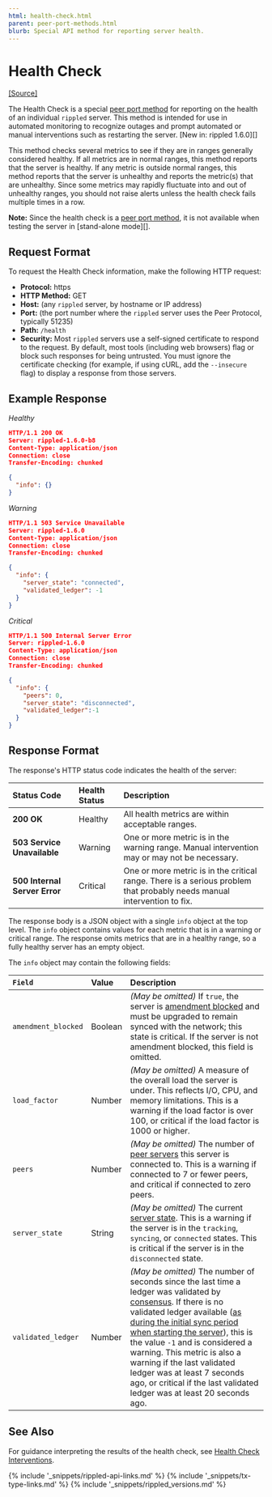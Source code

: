```yaml
---
html: health-check.html
parent: peer-port-methods.html
blurb: Special API method for reporting server health.
---
```

# Health Check
[[Source]](https://github.com/ripple/rippled/blob/de0c52738785de8bf837f9124da65c7905e7bb5a/src/ripple/overlay/impl/OverlayImpl.cpp#L1084-L1168 "Source")

The Health Check is a special [peer port method](peer-port-methods.html) for reporting on the health of an individual `rippled` server. This method is intended for use in automated monitoring to recognize outages and prompt automated or manual interventions such as restarting the server. [New in: rippled 1.6.0][]

This method checks several metrics to see if they are in ranges generally considered healthy. If all metrics are in normal ranges, this method reports that the server is healthy. If any metric is outside normal ranges, this method reports that the server is unhealthy and reports the metric(s) that are unhealthy. Since some metrics may rapidly fluctuate into and out of unhealthy ranges, you should not raise alerts unless the health check fails multiple times in a row.

**Note:** Since the health check is a [peer port method](peer-port-methods.html), it is not available when testing the server in [stand-alone mode][].


## Request Format

To request the Health Check information, make the following HTTP request:

- **Protocol:** https
- **HTTP Method:** GET
- **Host:** (any `rippled` server, by hostname or IP address)
- **Port:** (the port number where the `rippled` server uses the Peer Protocol, typically 51235)
- **Path:** `/health`
- **Security:** Most `rippled` servers use a self-signed certificate to respond to the request. By default, most tools (including web browsers) flag or block such responses for being untrusted. You must ignore the certificate checking (for example, if using cURL, add the `--insecure` flag) to display a response from those servers.

<!-- TODO: link a tutorial for how to run rippled with a non-self-signed TLS cert -->

## Example Response

<!-- MULTICODE_BLOCK_START -->

*Healthy*

```json
HTTP/1.1 200 OK
Server: rippled-1.6.0-b8
Content-Type: application/json
Connection: close
Transfer-Encoding: chunked

{
  "info": {}
}
```

*Warning*

```json
HTTP/1.1 503 Service Unavailable
Server: rippled-1.6.0
Content-Type: application/json
Connection: close
Transfer-Encoding: chunked

{
  "info": {
    "server_state": "connected",
    "validated_ledger": -1
  }
}
```

*Critical*

```json
HTTP/1.1 500 Internal Server Error
Server: rippled-1.6.0
Content-Type: application/json
Connection: close
Transfer-Encoding: chunked

{
  "info": {
    "peers": 0,
    "server_state": "disconnected",
    "validated_ledger":-1
  }
}
```

<!-- MULTICODE_BLOCK_END -->

## Response Format

The response's HTTP status code indicates the health of the server:

| Status Code                   | Health Status | Description                  |
|:------------------------------|:--------------|:-----------------------------|
| **200 OK**                    | Healthy       | All health metrics are within acceptable ranges. |
| **503 Service Unavailable**   | Warning       | One or more metric is in the warning range. Manual intervention may or may not be necessary. |
| **500 Internal Server Error** | Critical      | One or more metric is in the critical range. There is a serious problem that probably needs manual intervention to fix. |

The response body is a JSON object with a single `info` object at the top level. The `info` object contains values for each metric that is in a warning or critical range. The response omits metrics that are in a healthy range, so a fully healthy server has an empty object.

The `info` object may contain the following fields:

| `Field`             | Value   | Description                                  |
|:--------------------|:--------|:---------------------------------------------|
| `amendment_blocked` | Boolean | _(May be omitted)_ If `true`, the server is [amendment blocked](amendments.html#amendment-blocked) and must be upgraded to remain synced with the network; this state is critical. If the server is not amendment blocked, this field is omitted. |
| `load_factor`       | Number | _(May be omitted)_ A measure of the overall load the server is under. This reflects I/O, CPU, and memory limitations. This is a warning if the load factor is over 100, or critical if the load factor is 1000 or higher. |
| `peers`             | Number | _(May be omitted)_ The number of [peer servers](peer-protocol.html) this server is connected to. This is a warning if connected to 7 or fewer peers, and critical if connected to zero peers. |
| `server_state`      | String | _(May be omitted)_ The current [server state](rippled-server-states.html). This is a warning if the server is in the `tracking`, `syncing`, or `connected` states. This is critical if the server is in the `disconnected` state. |
| `validated_ledger`  | Number | _(May be omitted)_ The number of seconds since the last time a ledger was validated by [consensus](intro-to-consensus.html). If there is no validated ledger available ([as during the initial sync period when starting the server](server-doesnt-sync.html#normal-syncing-behavior)), this is the value `-1` and is considered a warning. This metric is also a warning if the last validated ledger was at least 7 seconds ago, or critical if the last validated ledger was at least 20 seconds ago. |

## See Also

For guidance interpreting the results of the health check, see [Health Check Interventions](health-check-interventions.html).


<!--{# common link defs #}-->
{% include '_snippets/rippled-api-links.md' %}
{% include '_snippets/tx-type-links.md' %}
{% include '_snippets/rippled_versions.md' %}
